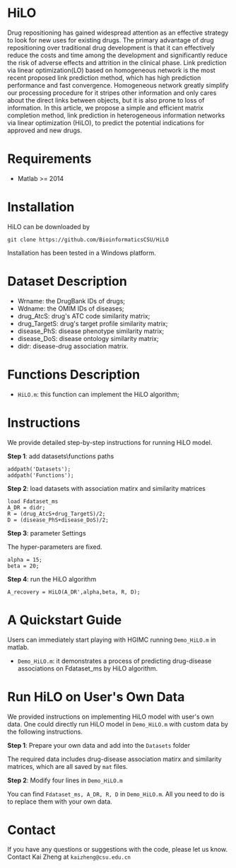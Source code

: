 # HiLO
Drug repositioning has gained widespread attention as an effective strategy to look for new uses for existing drugs. The primary advantage of drug repositioning over traditional drug development is that it can effectively reduce the costs and time among the development and significantly reduce the risk of adverse effects and attrition in the clinical phase. Link prediction via linear optimization(LO) based on homogeneous network is the most recent proposed link prediction method, which has high prediction performance and fast convergence. Homogeneous network greatly simplify our processing procedure for it stripes other information and only cares about the direct links between objects, but it is also prone to loss of information. In this article, we propose a simple and efficient matrix completion method, link prediction in heterogeneous information networks via linear optimization (HiLO), to predict the potential indications for approved and new drugs. 


# Requirements
* Matlab >= 2014

# Installation
HiLO can be downloaded by
```
git clone https://github.com/BioinformaticsCSU/HiLO
```
Installation has been tested in a Windows platform.

# Dataset Description
* Wrname: the DrugBank IDs of drugs;
* Wdname: the OMIM IDs of diseases;
* drug_AtcS: drug's ATC code similarity matrix;
* drug_TargetS: drug's target profile similarity matrix;
* disease_PhS: disease phenotype similarity matrix;
* disease_DoS: disease ontology similarity matrix;
* didr: disease-drug association matrix.

# Functions Description
* ```HiLO.m```: this function can implement the HiLO algorithm;


# Instructions
We provide detailed step-by-step instructions for running HiLO model.

**Step 1**: add datasets\functions paths
```
addpath('Datasets');
addpath('Functions');
```
**Step 2**: load datasets with association matirx and similarity matrices
```
load Fdataset_ms
A_DR = didr;
R = (drug_AtcS+drug_TargetS)/2;
D = (disease_PhS+disease_DoS)/2;
```
**Step 3**: parameter Settings

The hyper-parameters are fixed.
```
alpha = 15; 
beta = 20; 

```

**Step 4**: run the HiLO algorithm
```
A_recovery = HiLO(A_DR',alpha,beta, R, D);
```

# A Quickstart Guide
Users can immediately start playing with HGIMC running ```Demo_HiLO.m``` in matlab.
* ```Demo_HiLO.m```: it demonstrates a process of predicting drug-disease associations on Fdataset_ms by HiLO algorithm.

# Run HiLO on User's Own Data
We provided instructions on implementing HiLO model with user's own data. One could directly run HiLO model in ```Demo_HiLO.m``` with custom data by the following instructions.

**Step 1**: Prepare your own data and add into the ```Datasets``` folder

The required data includes drug-disease association matirx and similarity matrices, which are all saved by ```mat``` files.

**Step 2**: Modify four lines in ```Demo_HiLO.m```

You can find ```Fdataset_ms, A_DR, R, D``` in ```Demo_HiLO.m```. All you need to do is to replace them with your own data.



# Contact
If you have any questions or suggestions with the code, please let us know. 
Contact Kai Zheng at ```kaizheng@csu.edu.cn```
